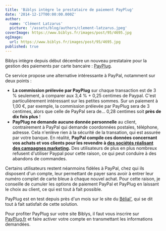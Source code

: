 ```yaml
---
title: 'Biblys intègre le prestataire de paiement PayPlug'
date: '2014-12-17T00:00:00.000Z'
author:
  name: 'Clément Latzarus'
  picture: '/assets/blog/authors/clement-latzarus.jpeg'
coverImage: https://www.biblys.fr/images/post/95/4695.jpg
ogImage:
  url: https://www.biblys.fr/images/post/95/4695.jpg
published: true
---
```


Biblys intègre depuis début décembre un nouveau prestataire pour la gestion des paiements par carte bancaire : [PayPlug](https://www.payplug.fr/inscription?sponsor=115).

Ce service propose une alternative intéressante à PayPal, notamment sur deux points :

- **La commission prélevée par PayPlug** sur chaque transaction est de 3 % seulement, à comparer aux 3,4 % + 0,25 centimes de Paypal. C&#039;est particulièrement intéressant sur les petites sommes. Sur un paiement à 1,00 €, par exemple, la commission prélevée par PayPlug sera de 3 centimes, alors que celle de PayPal sera de... 0,28 centimes soit **près de dix fois plus** !
- **PayPlug ne demande aucune donnée personnelle** au client, contrairement à PayPal qui demande coordonnées postales, téléphone, adresse. Cela n&#039;enlève rien à la sécurité de la transation, qui est assurée par votre banque. En réalité, **PayPal compile ces données concernant vos achats et vos clients pour les revendre à [des sociétés réalisant des campagnes marketing](http://www.lesechos.fr/journal20141201/lec2_finance_et_marches/0203975522320-donnees-personnelles-paypal-change-de-braquet-1069768.php).** Des utilisateurs de plus en plus nombreux refusent d&#039;utiliser Paypal pour cette raison, ce qui peut conduire à des abandons de commandes.
 
Certains utilisateurs restent néanmoins fidèles à PayPal, chez qui ils disposent d&#039;un compte, leur permettant de payer sans avoir à entrer leur numéro complet de carte bleue à chaque nouvel achat. Pour cette raison, je conseille de cumuler les options de paiement PayPal et PayPlug en laissant le choix au client, ce qui est tout à fait possible.

PayPlug est en test depuis près d&#039;un mois sur le site du [Bélial&#039;](http://www.belial.fr/), qui se dit tout à fait satisfait de cette solution.

Pour profiter PayPlug sur votre site Biblys, il faut vous inscrire sur [PayPlug.fr](http://www.payplug.fr/inscription?sponsor=115) et faire activer votre compte en transmettant les informations demandées.